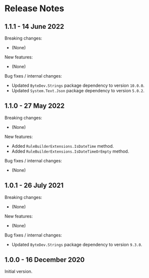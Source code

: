 # Release Notes

## 1.1.1 - 14 June 2022

Breaking changes:
- (None)

New features:
- (None)

Bug fixes / internal changes:
- Updated `ByteDev.Strings` package dependency to version `10.0.0`.
- Updated `System.Text.Json` package dependency to version `5.0.2`.

## 1.1.0 - 27 May 2022

Breaking changes:
- (None)

New features:
- Added `RuleBuilderExtensions.IsDateTime` method.
- Added `RuleBuilderExtensions.IsDateTimeOrEmpty` method.

Bug fixes / internal changes:
- (None)

## 1.0.1 - 26 July 2021

Breaking changes:
- (None)

New features:
- (None)

Bug fixes / internal changes:
- Updated `ByteDev.Strings` package dependency to version `9.3.0`.

## 1.0.0 - 16 December 2020

Initial version.
